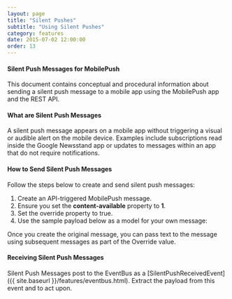 ```yaml
---
layout: page
title: "Silent Pushes"
subtitle: "Using Silent Pushes"
category: features
date: 2015-07-02 12:00:00
order: 13
---
```

#### Silent Push Messages for MobilePush
This document contains conceptual and procedural information about sending a silent push message to a mobile app using the MobilePush app and the REST API.

#### What are Silent Push Messages
A silent push message appears on a mobile app without triggering a visual or audible alert on the mobile device. Examples include subscriptions read inside the Google Newsstand app or updates to messages within an app that do not require notifications.

#### How to Send Silent Push Messages
Follow the steps below to create and send silent push messages:

1. Create an API-triggered MobilePush message.
1. Ensure you set the **content-available** property to **1**.
1. Set the override property to true.
1. Use the sample payload below as a model for your own message:

<script src="https://gist.github.com/sfmc-mobilepushsdk/4f4ab7311a39657e9356.js"></script>

Once you create the original message, you can pass text to the message using subsequent messages as part of the Override value.

#### Receiving Silent Push Messages
Silent Push Messages post to the EventBus as a 
[SilentPushReceivedEvent]({{ site.baseurl }}/features/eventbus.html). Extract the payload from this event and to act upon.